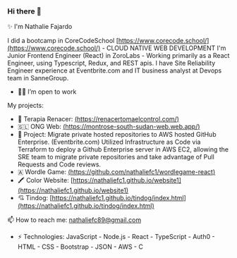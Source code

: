 ### Hi there 👋

✨  I'm Nathalie Fajardo

I did a bootcamp in CoreCodeSchool  [https://www.corecode.school/](https://www.corecode.school/) - CLOUD NATIVE WEB DEVELOPMENT
I'm Junior Frontend Engineer (React) in ZoroLabs - Working primarily as a React Engineer, using Typescript, Redux, and REST apis.
I have Site Reliability Engineer experience at Eventbrite.com and IT business analyst at Devops team in SanneGroup.

-  👍🏼 I’m open to work

My projects:
-    🌿 Terapia Renacer: [(https://renacertomaelcontrol.com/)](https://renacertomaelcontrol.com/)
-    🇸🇱 ONG Web: [(https://montrose-south-sudan-web.web.app/)](https://montrose-south-sudan-web.web.app/)
-    🧡 Project: Migrate private hosted repositories to AWS hosted GitHub Enterprise. (Eventbrite.com)
  Utilized Infrastructure as Code via Terraform to deploy a Github Enterprise server in AWS EC2, allowing the SRE team to migrate private repositories and take advantage of Pull Requests and Code reviews.
-    🇦 Wordle Game: [(https://github.com/nathaliefc1/wordlegame-react)](https://github.com/nathaliefc1/wordlegame-react)     
-    🖍️ Color Website: [https://nathaliefc1.github.io/website1](https://nathaliefc1.github.io/website1)
-    💘 Tindog: [https://nathaliefc1.github.io/tindog/index.html](https://nathaliefc1.github.io/tindog/index.html)


📫 How to reach me: nathaliefc89@gmail.com 
- ⚡ Technologies: 
JavaScript - Node.js - React - TypeScript - Auth0 - HTML - CSS - Bootstrap - JSON - AWS - C
